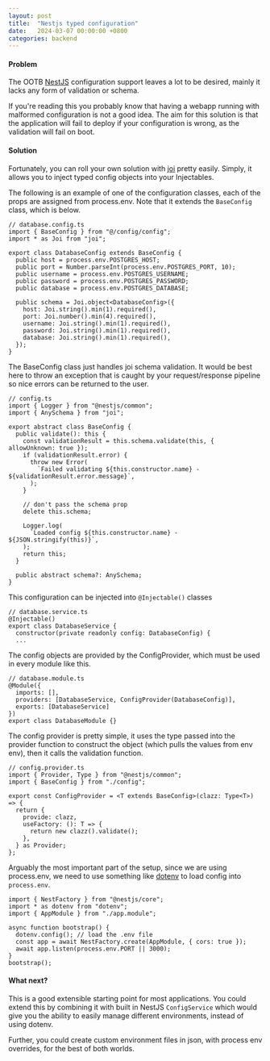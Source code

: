 ```yaml
---
layout: post
title:  "Nestjs typed configuration"
date:   2024-03-07 00:00:00 +0800
categories: backend
---
```


#### Problem
The OOTB [NestJS](https://nestjs.com) configuration support leaves a lot to be desired, mainly it lacks any form of validation or schema.


 If you're reading this you probably know that having a webapp running with malformed configuration is not a good idea. The aim for this solution is that the application will fail to deploy if your configuration is wrong, as the validation will fail on boot.

#### Solution
Fortunately, you can roll your own solution with [joi](https://joi.dev/) pretty easily.
Simply, it allows you to inject typed config objects into your Injectables.

The following is an example of one of the configuration classes, each of the props are assigned from process.env. Note that it extends the `BaseConfig` class, which is below.

```
// database.config.ts
import { BaseConfig } from "@/config/config";
import * as Joi from "joi";

export class DatabaseConfig extends BaseConfig {
  public host = process.env.POSTGRES_HOST;
  public port = Number.parseInt(process.env.POSTGRES_PORT, 10);
  public username = process.env.POSTGRES_USERNAME;
  public password = process.env.POSTGRES_PASSWORD;
  public database = process.env.POSTGRES_DATABASE;

  public schema = Joi.object<DatabaseConfig>({
    host: Joi.string().min(1).required(),
    port: Joi.number().min(4).required(),
    username: Joi.string().min(1).required(),
    password: Joi.string().min(1).required(),
    database: Joi.string().min(1).required(),
  });
}

```


The BaseConfig class just handles joi schema validation. It would be best here to throw an exception that is caught by your request/response pipeline so nice errors can be returned to the user.
```
// config.ts
import { Logger } from "@nestjs/common";
import { AnySchema } from "joi";

export abstract class BaseConfig {
  public validate(): this {
    const validationResult = this.schema.validate(this, { allowUnknown: true });
    if (validationResult.error) {
      throw new Error(
        `Failed validating ${this.constructor.name} - ${validationResult.error.message}`,
      );
    }

    // don't pass the schema prop
    delete this.schema;

    Logger.log(
      `Loaded config ${this.constructor.name} - ${JSON.stringify(this)}`,
    );
    return this;
  }

  public abstract schema?: AnySchema;
}
```


This configuration can be injected into `@Injectable()` classes 
```
// database.service.ts
@Injectable()
export class DatabaseService {
  constructor(private readonly config: DatabaseConfig) {
  ...
```

The config objects are provided by the ConfigProvider, which must be used in every module like this.
```
// database.module.ts
@Module({
  imports: [],
  providers: [DatabaseService, ConfigProvider(DatabaseConfig)],
  exports: [DatabaseService]
})
export class DatabaseModule {}
```

The config provider is pretty simple, it uses the type passed into the provider function to construct the object (which pulls the values from env env), then it calls the validation function.
```
// config.provider.ts
import { Provider, Type } from "@nestjs/common";
import { BaseConfig } from "./config";

export const ConfigProvider = <T extends BaseConfig>(clazz: Type<T>) => {
  return {
    provide: clazz,
    useFactory: (): T => {
      return new clazz().validate();
    },
  } as Provider;
};

```

Arguably the most important part of the setup, since we are using process.env, we need to use something like [dotenv](https://www.npmjs.com/package/dotenv) to load config into `process.env`.

```
import { NestFactory } from "@nestjs/core";
import * as dotenv from "dotenv";
import { AppModule } from "./app.module";

async function bootstrap() {
  dotenv.config(); // load the .env file
  const app = await NestFactory.create(AppModule, { cors: true });
  await app.listen(process.env.PORT || 3000);
}
bootstrap();
```

#### What next?
 This is a good extensible starting point for most applications. You could extend this by combining it with built in NestJS `ConfigService` which would give you the ability to easily manage different environments, instead of using dotenv.

 Further, you could create custom environment files in json, with process env overrides, for the best of both worlds.